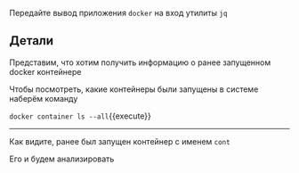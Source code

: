 Передайте вывод приложения `docker` на вход утилиты `jq`

## Детали

Представим, что хотим получить информацию о ранее запущенном docker контейнере

Чтобы посмотреть, какие контейнеры были запущены в системе наберём команду

`docker container ls --all`{{execute}}

---

Как видите, ранее был запущен контейнер с именем `cont`

Его и будем анализировать
